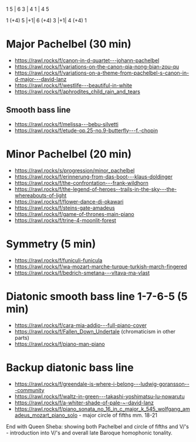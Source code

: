 1 5 | 6 3 | 4 1 | 4 5

1 (+4) 5 |+1| 6 (+4) 3 |+1| 4 (+4) 1

# Major Pachelbel (30 min)

- https://rawl.rocks/f/canon-in-d-quartet---johann-pachelbel
- https://rawl.rocks/f/variations-on-the-canon-qia-nong-bian-zou-qu
- https://rawl.rocks/f/variations-on-a-theme-from-pachelbel-s-canon-in-d-major---david-lanz
- https://rawl.rocks/f/westlife---beautiful-in-white
- https://rawl.rocks/f/aphrodites_child_rain_and_tears

## Smooth bass line

- https://rawl.rocks/f/melissa---bebu-silvetti
- https://rawl.rocks/f/etude-op.25-no.9-butterfly---f.-chopin

# Minor Pachelbel (20 min)

- https://rawl.rocks/s/progression/minor_pachelbel
- https://rawl.rocks/f/erinnerung-from-das-boot---klaus-doldinger
- https://rawl.rocks/f/the-confrontation---frank-wildhorn
- https://rawl.rocks/f/the-legend-of-heroes--trails-in-the-sky---the-whereabouts-of-light
- https://rawl.rocks/f/flower-dance-dj-okawari
- https://rawl.rocks/f/steins-gate-amadeus
- https://rawl.rocks/f/game-of-thrones-main-piano
- https://rawl.rocks/f/trine-4-moonlit-forest

# Symmetry (5 min)

- https://rawl.rocks/f/funiculi-funicula
- https://rawl.rocks/f/wa-mozart-marche-turque-turkish-march-fingered
- https://rawl.rocks/f/bedrich-smetana---vltava-ma-vlast

# Diatonic smooth bass line 1-7-6-5 (5 min)

- https://rawl.rocks/f/cara-mia-addio---full-piano-cover
- https://rawl.rocks/f/Fallen_Down_Undertale (chromaticism in other parts)
- https://rawl.rocks/f/piano-man-piano

# Backup diatonic bass line

- https://rawl.rocks/f/greendale-is-where-i-belong---ludwig-goransson---community
- https://rawl.rocks/f/waltz-in-green---takashi-yoshimatsu-lu-nowarutu
- https://rawl.rocks/f/a-whiter-shade-of-pale-~-david-lanz
- https://rawl.rocks/f/piano_sonata_no_16_in_c_major_k_545_wolfgang_amadeus_mozart_piano_solo - major circle of fifths mm. 18-21

End with Queen Sheba: showing both Pachelbel and circle of fifths and V/'s - introduction into V/'s and overall late Baroque homophonic tonality.
